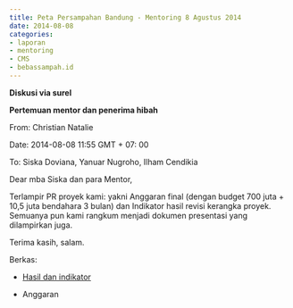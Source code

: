 ```yaml
---
title: Peta Persampahan Bandung - Mentoring 8 Agustus 2014
date: 2014-08-08
categories:
- laporan
- mentoring
- CMS
- bebassampah.id
---
```


**Diskusi via surel**

**Pertemuan mentor dan penerima hibah**

From: Christian Natalie 

Date: 2014-08-08 11:55 GMT + 07: 00 

To: Siska Doviana, Yanuar Nugroho, Ilham Cendikia

Dear mba Siska dan para Mentor,

Terlampir PR proyek kami: yakni Anggaran final (dengan budget 700 juta + 10,5 juta bendahara 3 bulan) dan Indikator hasil revisi kerangka proyek. Semuanya pun kami rangkum menjadi dokumen presentasi yang dilampirkan juga.

Terima kasih, salam.

Berkas:

* [Hasil dan indikator](http://ciptamedia.org/wiki/Berkas:CMB_350_Anilawati_Peta_Persampahan_Hasil_dan_Indikator.pdf)

* Anggaran
